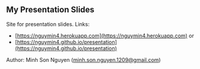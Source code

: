 ## My Presentation Slides

Site for presentation slides. Links:
- [https://nguymin4.herokuapp.com](https://nguymin4.herokuapp.com) or
- [https://nguymin4.github.io/presentation](https://nguymin4.github.io/presentation)

Author: Minh Son Nguyen (minh.son.nguyen.1209@gmail.com)

